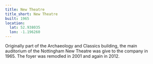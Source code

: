 ```yaml
---
title: New Theatre 
title_short: New Theatre
built: 1965
location:
  lat: 52.938035
  lon: -1.196260
---
```


Originally part of the Archaeology and Classics building, the main auditorium of the Nottingham New Theatre was give to the company in 1965. The foyer was remodled in 2001 and again in 2012.

